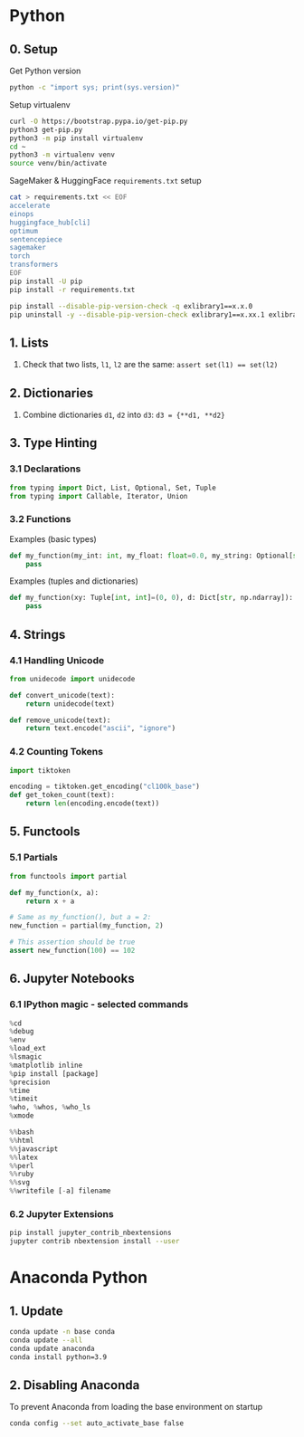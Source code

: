 # Python

## 0. Setup

Get Python version

```bash
python -c "import sys; print(sys.version)"
```

Setup virtualenv

```bash
curl -O https://bootstrap.pypa.io/get-pip.py
python3 get-pip.py
python3 -m pip install virtualenv
cd ~
python3 -m virtualenv venv
source venv/bin/activate
```

SageMaker & HuggingFace `requirements.txt` setup

```bash
cat > requirements.txt << EOF
accelerate
einops
huggingface_hub[cli]
optimum
sentencepiece
sagemaker
torch
transformers
EOF
pip install -U pip
pip install -r requirements.txt
```

```bash
pip install --disable-pip-version-check -q exlibrary1==x.x.0
pip uninstall -y --disable-pip-version-check exlibrary1==x.xx.1 exlibrary2==0.x.1 --quiet
```


## 1. Lists

1. Check that two lists, `l1`, `l2` are the same:
   `assert set(l1) == set(l2)`

## 2. Dictionaries

1. Combine dictionaries `d1`, `d2` into `d3`:
   `d3 = {**d1, **d2}`

## 3. Type Hinting

### 3.1 Declarations

```python
from typing import Dict, List, Optional, Set, Tuple
from typing import Callable, Iterator, Union
```

### 3.2 Functions

Examples (basic types)

```python
def my_function(my_int: int, my_float: float=0.0, my_string: Optional[str]=None, **kwargs):
    pass
```

Examples (tuples and dictionaries)

```python
def my_function(xy: Tuple[int, int]=(0, 0), d: Dict[str, np.ndarray]):
    pass
```


## 4. Strings

### 4.1 Handling Unicode

```python
from unidecode import unidecode

def convert_unicode(text):
    return unidecode(text)

def remove_unicode(text):
    return text.encode("ascii", "ignore")
```

### 4.2 Counting Tokens

```python
import tiktoken

encoding = tiktoken.get_encoding("cl100k_base")
def get_token_count(text):
    return len(encoding.encode(text))
```


## 5. Functools

### 5.1 Partials

```python
from functools import partial

def my_function(x, a):
    return x + a

# Same as my_function(), but a = 2:
new_function = partial(my_function, 2)

# This assertion should be true
assert new_function(100) == 102
```


## 6. Jupyter Notebooks

### 6.1 IPython magic - selected commands

```python
%cd
%debug
%env
%load_ext
%lsmagic
%matplotlib inline
%pip install [package]
%precision
%time
%timeit
%who, %whos, %who_ls
%xmode
```

```python
%%bash
%%html
%%javascript
%%latex
%%perl
%%ruby
%%svg
%%writefile [-a] filename
```

### 6.2 Jupyter Extensions

```bash
pip install jupyter_contrib_nbextensions
jupyter contrib nbextension install --user
```


# Anaconda Python

## 1. Update

```bash
conda update -n base conda
conda update --all
conda update anaconda
conda install python=3.9
```

## 2. Disabling Anaconda

To prevent Anaconda from loading the base environment on startup

```bash
conda config --set auto_activate_base false
```
